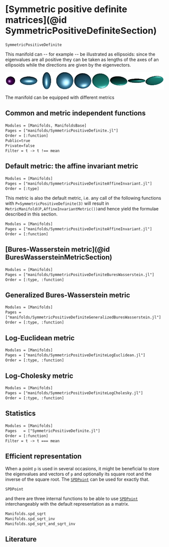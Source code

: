 # [Symmetric positive definite matrices](@id SymmetricPositiveDefiniteSection)

```@docs
SymmetricPositiveDefinite
```

This manifold can -- for example -- be illustrated as ellipsoids:  since the eigenvalues are all positive they can be taken as lengths of the axes of an ellipsoids while the directions are given by the eigenvectors.

![An example set of data](../assets/images/SPDSignal.png)

The manifold can be equipped with different metrics

## Common and metric independent functions

```@autodocs
Modules = [Manifolds, ManifoldsBase]
Pages = ["manifolds/SymmetricPositiveDefinite.jl"]
Order = [:function]
Public=true
Private=false
Filter = t -> t !== mean
```

## Default metric: the affine invariant metric

```@autodocs
Modules = [Manifolds]
Pages = ["manifolds/SymmetricPositiveDefiniteAffineInvariant.jl"]
Order = [:type]
```

This metric is also the default metric, i.e. any call of the following functions with `P=SymmetricPositiveDefinite(3)` will result in `MetricManifold(P,AffineInvariantMetric())`and hence yield the formulae described in this section.

```@autodocs
Modules = [Manifolds]
Pages = ["manifolds/SymmetricPositiveDefiniteAffineInvariant.jl"]
Order = [:function]
```

## [Bures-Wasserstein metric](@id BuresWassersteinMetricSection)

```@autodocs
Modules = [Manifolds]
Pages = ["manifolds/SymmetricPositiveDefiniteBuresWasserstein.jl"]
Order = [:type, :function]
```

## Generalized Bures-Wasserstein metric

```@autodocs
Modules = [Manifolds]
Pages = ["manifolds/SymmetricPositiveDefiniteGeneralizedBuresWasserstein.jl"]
Order = [:type, :function]
```

## Log-Euclidean metric

```@autodocs
Modules = [Manifolds]
Pages = ["manifolds/SymmetricPositiveDefiniteLogEuclidean.jl"]
Order = [:type, :function]
```

## Log-Cholesky metric

```@autodocs
Modules = [Manifolds]
Pages = ["manifolds/SymmetricPositiveDefiniteLogCholesky.jl"]
Order = [:type, :function]
```

## Statistics

```@autodocs
Modules = [Manifolds]
Pages   = ["SymmetricPositiveDefinite.jl"]
Order = [:function]
Filter = t -> t === mean
```

## Efficient representation

When a point `p` is used in several occasions, it might be beneficial to store the eigenvalues
and vectors of `p` and optionally its square root and the inverse of the square root.
The [`SPDPoint`](@ref) can be used for exactly that.

```@docs
SPDPoint
```

and there are three internal functions to be able to use [`SPDPoint`](@ref) interchangeably
with the default representation as a matrix.

```@docs
Manifolds.spd_sqrt
Manifolds.spd_sqrt_inv
Manifolds.spd_sqrt_and_sqrt_inv
```

## Literature
